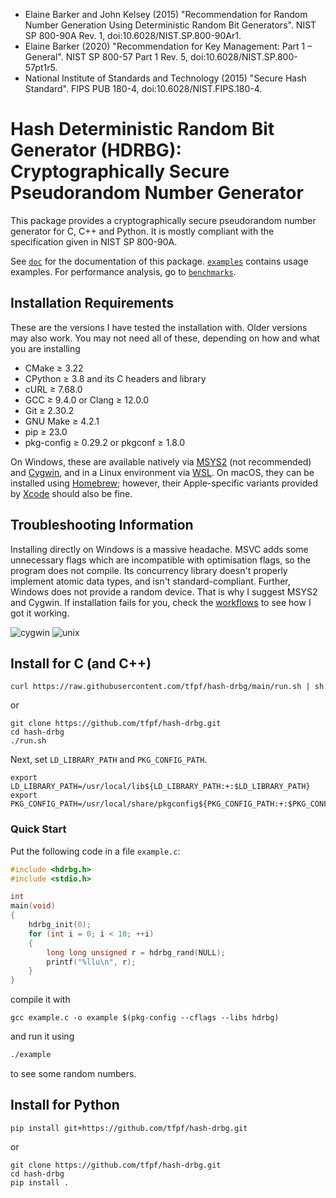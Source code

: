 * Elaine Barker and John Kelsey (2015) "Recommendation for Random Number Generation Using Deterministic Random Bit
  Generators". NIST SP 800-90A Rev. 1, doi:10.6028/NIST.SP.800-90Ar1.
* Elaine Barker (2020) "Recommendation for Key Management: Part 1 – General". NIST SP 800-57 Part 1 Rev. 5,
  doi:10.6028/NIST.SP.800-57pt1r5.
* National Institute of Standards and Technology (2015) "Secure Hash Standard". FIPS PUB 180-4,
  doi:10.6028/NIST.FIPS.180-4.

# Hash Deterministic Random Bit Generator (HDRBG): Cryptographically Secure Pseudorandom Number Generator
This package provides a cryptographically secure pseudorandom number generator for C, C++ and Python. It is mostly
compliant with the specification given in NIST SP 800-90A.

See [`doc`](doc) for the documentation of this package. [`examples`](examples) contains usage examples. For performance
analysis, go to [`benchmarks`](benchmarks).

## Installation Requirements
These are the versions I have tested the installation with. Older versions may also work. You may not need all of
these, depending on how and what you are installing
* CMake ≥ 3.22
* CPython ≥ 3.8 and its C headers and library
* cURL ≥ 7.68.0
* GCC ≥ 9.4.0 or Clang ≥ 12.0.0
* Git ≥ 2.30.2
* GNU Make ≥ 4.2.1
* pip ≥ 23.0
* pkg-config ≥ 0.29.2 or pkgconf ≥ 1.8.0

On Windows, these are available natively via [MSYS2](https://www.msys2.org) (not recommended) and
[Cygwin](https://www.cygwin.com), and in a Linux environment via
[WSL](https://learn.microsoft.com/en-us/windows/wsl/about). On macOS, they can be installed using
[Homebrew](https://brew.sh); however, their Apple-specific variants provided by
[Xcode](https://apps.apple.com/app/xcode/id497799835) should also be fine.

## Troubleshooting Information
Installing directly on Windows is a massive headache. MSVC adds some unnecessary flags which are incompatible with
optimisation flags, so the program does not compile. Its concurrency library doesn't properly implement atomic data
types, and isn't standard-compliant. Further, Windows does not provide a random device. That is why I suggest MSYS2 and
Cygwin. If installation fails for you, check the [workflows](.github/workflows) to see how I got it working.

![cygwin](https://github.com/tfpf/hash-drbg/actions/workflows/cygwin.yml/badge.svg)
![unix](https://github.com/tfpf/hash-drbg/actions/workflows/unix.yml/badge.svg)

## Install for C (and C++)
```shell
curl https://raw.githubusercontent.com/tfpf/hash-drbg/main/run.sh | sh
```
or
```shell
git clone https://github.com/tfpf/hash-drbg.git
cd hash-drbg
./run.sh
```

Next, set `LD_LIBRARY_PATH` and `PKG_CONFIG_PATH`.
```shell
export LD_LIBRARY_PATH=/usr/local/lib${LD_LIBRARY_PATH:+:$LD_LIBRARY_PATH}
export PKG_CONFIG_PATH=/usr/local/share/pkgconfig${PKG_CONFIG_PATH:+:$PKG_CONFIG_PATH}
```

### Quick Start
Put the following code in a file `example.c`:
```C
#include <hdrbg.h>
#include <stdio.h>

int
main(void)
{
    hdrbg_init(0);
    for (int i = 0; i < 10; ++i)
    {
        long long unsigned r = hdrbg_rand(NULL);
        printf("%llu\n", r);
    }
}
```
compile it with
```
gcc example.c -o example $(pkg-config --cflags --libs hdrbg)
```
and run it using
```sh
./example
```
to see some random numbers.

## Install for Python
```shell
pip install git+https://github.com/tfpf/hash-drbg.git
```
or
```shell
git clone https://github.com/tfpf/hash-drbg.git
cd hash-drbg
pip install .
```

